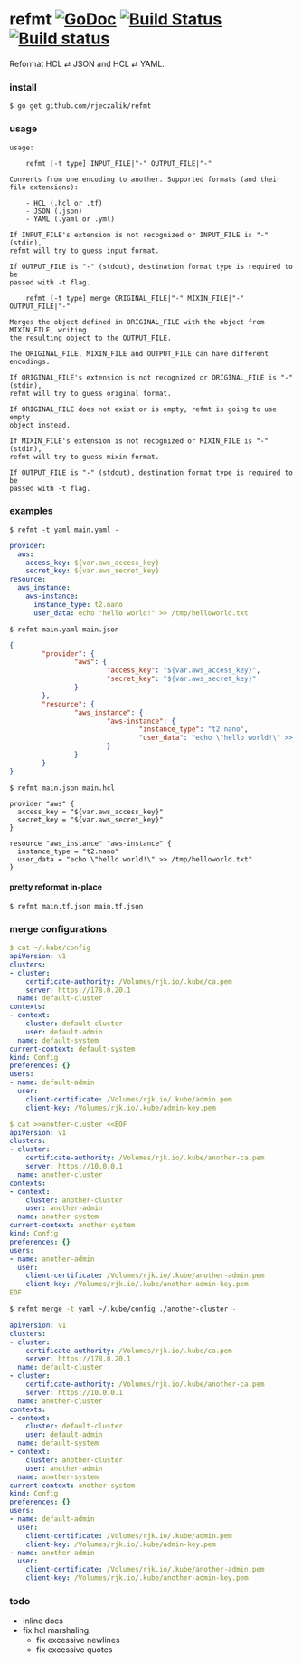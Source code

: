 # refmt [![GoDoc](https://godoc.org/github.com/rjeczalik/refmt?status.png)](https://godoc.org/github.com/rjeczalik/refmt) [![Build Status](https://img.shields.io/travis/rjeczalik/refmt/master.svg)](https://travis-ci.org/rjeczalik/refmt "linux_amd64") [![Build status](https://img.shields.io/appveyor/ci/rjeczalik/refmt.svg)](https://ci.appveyor.com/project/rjeczalik/refmt "windows_amd64")
Reformat HCL ⇄ JSON and HCL ⇄ YAML.

### install

```
$ go get github.com/rjeczalik/refmt
```

### usage

```
usage:

	refmt [-t type] INPUT_FILE|"-" OUTPUT_FILE|"-"

Converts from one encoding to another. Supported formats (and their file extensions):

	- HCL (.hcl or .tf)
	- JSON (.json)
	- YAML (.yaml or .yml)

If INPUT_FILE's extension is not recognized or INPUT_FILE is "-" (stdin),
refmt will try to guess input format.

If OUTPUT_FILE is "-" (stdout), destination format type is required to be
passed with -t flag.

	refmt [-t type] merge ORIGINAL_FILE|"-" MIXIN_FILE|"-" OUTPUT_FILE|"-"

Merges the object defined in ORIGINAL_FILE with the object from MIXIN_FILE, writing
the resulting object to the OUTPUT_FILE.

The ORIGINAL_FILE, MIXIN_FILE and OUTPUT_FILE can have different encodings.

If ORIGINAL_FILE's extension is not recognized or ORIGINAL_FILE is "-" (stdin),
refmt will try to guess original format.

If ORIGINAL_FILE does not exist or is empty, refmt is going to use empty
object instead.

If MIXIN_FILE's extension is not recognized or MIXIN_FILE is "-" (stdin),
refmt will try to guess mixin format.

If OUTPUT_FILE is "-" (stdout), destination format type is required to be
passed with -t flag.
```

### examples

```
$ refmt -t yaml main.yaml -
```
```yaml
provider:
  aws:
    access_key: ${var.aws_access_key}
    secret_key: ${var.aws_secret_key}
resource:
  aws_instance:
    aws-instance:
      instance_type: t2.nano
      user_data: echo "hello world!" >> /tmp/helloworld.txt
```
```
$ refmt main.yaml main.json
```
```json
{
        "provider": {
                "aws": {
                        "access_key": "${var.aws_access_key}",
                        "secret_key": "${var.aws_secret_key}"
                }
        },
        "resource": {
                "aws_instance": {
                        "aws-instance": {
                                "instance_type": "t2.nano",
                                "user_data": "echo \"hello world!\" >> /tmp/helloworld.txt"
                        }
                }
        }
}
```
```hcl
$ refmt main.json main.hcl
```
```
provider "aws" {
  access_key = "${var.aws_access_key}"
  secret_key = "${var.aws_secret_key}"
}

resource "aws_instance" "aws-instance" {
  instance_type = "t2.nano"
  user_data = "echo \"hello world!\" >> /tmp/helloworld.txt"
}
```

#### pretty reformat in-place

```
$ refmt main.tf.json main.tf.json
```

### merge configurations

```yaml
$ cat ~/.kube/config
apiVersion: v1
clusters:
- cluster:
    certificate-authority: /Volumes/rjk.io/.kube/ca.pem
    server: https://178.0.20.1
  name: default-cluster
contexts:
- context:
    cluster: default-cluster
    user: default-admin
  name: default-system
current-context: default-system
kind: Config
preferences: {}
users:
- name: default-admin
  user:
    client-certificate: /Volumes/rjk.io/.kube/admin.pem
    client-key: /Volumes/rjk.io/.kube/admin-key.pem
```
```yaml
$ cat >>another-cluster <<EOF
apiVersion: v1
clusters:
- cluster:
    certificate-authority: /Volumes/rjk.io/.kube/another-ca.pem
    server: https://10.0.0.1
  name: another-cluster
contexts:
- context:
    cluster: another-cluster
    user: another-admin
  name: another-system
current-context: another-system
kind: Config
preferences: {}
users:
- name: another-admin
  user:
    client-certificate: /Volumes/rjk.io/.kube/another-admin.pem
    client-key: /Volumes/rjk.io/.kube/another-admin-key.pem
EOF
```
```bash
$ refmt merge -t yaml ~/.kube/config ./another-cluster -
```
```yaml
apiVersion: v1
clusters:
- cluster:
    certificate-authority: /Volumes/rjk.io/.kube/ca.pem
    server: https://178.0.20.1
  name: default-cluster
- cluster:
    certificate-authority: /Volumes/rjk.io/.kube/another-ca.pem
    server: https://10.0.0.1
  name: another-cluster
contexts:
- context:
    cluster: default-cluster
    user: default-admin
  name: default-system
- context:
    cluster: another-cluster
    user: another-admin
  name: another-system
current-context: another-system
kind: Config
preferences: {}
users:
- name: default-admin
  user:
    client-certificate: /Volumes/rjk.io/.kube/admin.pem
    client-key: /Volumes/rjk.io/.kube/admin-key.pem
- name: another-admin
  user:
    client-certificate: /Volumes/rjk.io/.kube/another-admin.pem
    client-key: /Volumes/rjk.io/.kube/another-admin-key.pem
```

### todo

- inline docs
- fix hcl marshaling:
  - fix excessive newlines
  - fix excessive quotes
